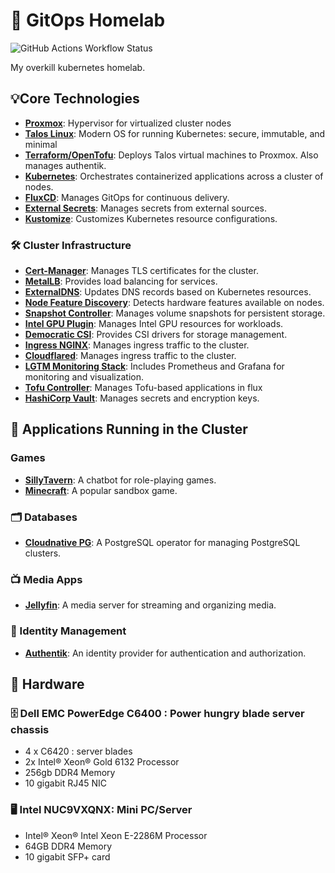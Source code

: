 # 🤖 GitOps Homelab

![GitHub Actions Workflow Status](https://img.shields.io/github/actions/workflow/status/RazeLighter777/iaas/taskfile-tests-workflow.yaml)

My overkill kubernetes homelab. 


## 💡Core Technologies

- **[Proxmox](https://www.proxmox.com/)**: Hypervisor for virtualized cluster nodes
- **[Talos Linux](https://www.talos.dev/)**: Modern OS for running Kubernetes: secure, immutable, and minimal
- **[Terraform/OpenTofu](https://opentofu.org/)**: Deploys Talos virtual machines to Proxmox. Also manages authentik.
- **[Kubernetes](https://kubernetes.io/)**: Orchestrates containerized applications across a cluster of nodes.
- **[FluxCD](https://fluxcd.io/)**: Manages GitOps for continuous delivery.
- **[External Secrets](https://github.com/external-secrets/external-secrets)**: Manages secrets from external sources.
- **[Kustomize](https://kustomize.io/)**: Customizes Kubernetes resource configurations.

### 🛠️ Cluster Infrastructure
- **[Cert-Manager](https://cert-manager.io/)**: Manages TLS certificates for the cluster.
- **[MetalLB](https://metallb.universe.tf/)**: Provides load balancing for services.
- **[ExternalDNS](https://github.com/kubernetes-sigs/external-dns)**: Updates DNS records based on Kubernetes resources.
- **[Node Feature Discovery](https://github.com/kubernetes-sigs/node-feature-discovery)**: Detects hardware features available on nodes.
- **[Snapshot Controller](https://github.com/kubernetes-csi/external-snapshotter)**: Manages volume snapshots for persistent storage.
- **[Intel GPU Plugin](https://github.com/intel/intel-device-plugins-for-kubernetes)**: Manages Intel GPU resources for workloads.
- **[Democratic CSI](https://github.com/democratic-csi/democratic-csi)**: Provides CSI drivers for storage management.
- **[Ingress NGINX](https://kubernetes.github.io/ingress-nginx/)**: Manages ingress traffic to the cluster.
- **[Cloudflared](https://github.com/cloudflare/cloudflared)**: Manages ingress traffic to the cluster.
- **[LGTM Monitoring Stack](https://github.com/grafana/loki)**: Includes Prometheus and Grafana for monitoring and visualization.
- **[Tofu Controller](https://github.com/opentofu/controller)**: Manages Tofu-based applications in flux
- **[HashiCorp Vault](https://www.vaultproject.io/)**: Manages secrets and encryption keys.

## 📲 Applications Running in the Cluster

### Games
- **[SillyTavern](https://github.com/sillytavern/SillyTavern)**: A chatbot for role-playing games.
- **[Minecraft](https://www.minecraft.net/)**: A popular sandbox game.

### 🗂️ Databases
- **[Cloudnative PG](https://cloudnative-pg.io/)**: A PostgreSQL operator for managing PostgreSQL clusters.

### 📺 Media Apps
- **[Jellyfin](https://jellyfin.org/)**: A media server for streaming and organizing media.


### 🪪 Identity Management
- **[Authentik](https://goauthentik.io/)**: An identity provider for authentication and authorization.

## 🧰 Hardware

### 🗄️ **Dell EMC PowerEdge C6400** : Power hungry blade server chassis
- 4 x C6420 : server blades
- 2x Intel® Xeon® Gold 6132 Processor
- 256gb DDR4 Memory
- 10 gigabit RJ45 NIC

### 🖥️ **Intel NUC9VXQNX**: Mini PC/Server

- Intel® Xeon® Intel Xeon E-2286M Processor
- 64GB DDR4 Memory
- 10 gigabit SFP+ card
